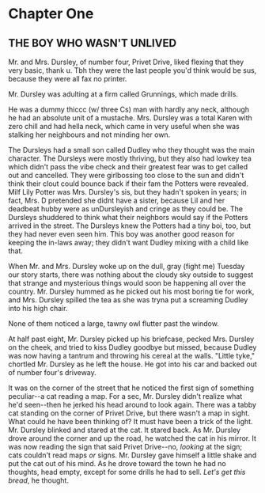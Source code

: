 # Chapter One
## THE BOY WHO WASN'T UNLIVED

Mr. and Mrs. Dursley, of number four, Privet Drive, liked flexing that they very basic, thank u. Tbh they were the last people you'd think would be sus, because they were all fax no printer.

Mr. Dursley was adulting at a firm called Grunnings, which made drills.

He was a dummy thiccc (w/ three Cs) man with hardly any neck, although he had an absolute unit of a mustache. Mrs. Dursley was a total Karen with zero chill and had hella neck, which came in very useful when she was stalking her neighbours and not minding her own.

The Dursleys had a small son called Dudley who they thought was the main character. The Dursleys were mostly thriving, but they also had lowkey tea which didn't pass the vibe check and their greatest fear was to get called out and cancelled. They were girlbossing too close to the sun and didn't think their clout could bounce back if their fam the Potters were revealed. Milf Lily Potter was Mrs. Dursley's sis, but they hadn't spoken in years; in fact, Mrs. D pretended she didnt have a sister, because Lil and her deadbeat hubby were as unDursleyish and cringe as they could be. The Dursleys shuddered to think what their neighbors would say if the Potters arrived in the street. The Dursleys knew the Potters had a tiny boi, too, but they had never even seen him. This boy was another good reason for keeping the in-laws away; they didn't want Dudley mixing with a child like that.

When Mr. and Mrs. Dursley woke up on the dull, gray (fight me) Tuesday our story starts, there was nothing about the cloudy sky outside to suggest that strange and mysterious things would soon be happening all over the country. Mr. Dursley hummed as he picked out his most boring tie for work, and Mrs. Dursley spilled the tea as she was tryna put a screaming Dudley into his high chair.

None of them noticed a large, tawny owl flutter past the window.

At half past eight, Mr. Dursley picked up his briefcase, pecked Mrs. Dursley on the cheek, and tried to kiss Dudley goodbye but missed, because Dudley was now having a tantrum and throwing his cereal at the walls. "Little tyke," chortled Mr. Dursley as he left the house. He got into his car and backed out of number four's driveway.

It was on the corner of the street that he noticed the first sign of something peculiar--a cat reading a map. For a sec, Mr. Dursley didn't realize what he'd seen--then he jerked his head around to look again. There was a tabby cat standing on the corner of Privet Drive, but there wasn't a map in sight. What could he have been thinking of? It must have been a trick of the light. Mr. Dursley blinked and stared at the cat. It stared back. As Mr. Dursley drove around the corner and up the road, he watched the cat in his mirror. It was now reading the sign that said Privet Drive--no, _looking_ at the sign; cats couldn't read maps _or_ signs. Mr. Dursley gave himself a little shake and put the cat out of his mind. As he drove toward the town he had no thoughts, head empty, except for some drills he had to sell. _Let's get this bread_, he thought.
